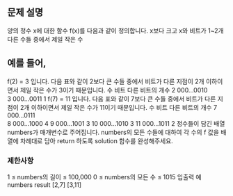 ## 문제 설명
양의 정수 x에 대한 함수 f(x)를 다음과 같이 정의합니다.
x보다 크고 x와 비트가 1~2개 다른 수들 중에서 제일 작은 수
## 예를 들어,
f(2) = 3 입니다. 다음 표와 같이 2보다 큰 수들 중에서 비트가 다른 지점이 2개 이하이면서 제일 작은 수가 3이기 때문입니다.
수	비트	다른 비트의 개수
2	000...0010	
3	000...0011	1
f(7) = 11 입니다. 다음 표와 같이 7보다 큰 수들 중에서 비트가 다른 지점이 2개 이하이면서 제일 작은 수가 11이기 때문입니다.
수	비트	다른 비트의 개수
7	000...0111	
8	000...1000	4
9	000...1001	3
10	000...1010	3
11	000...1011	2
정수들이 담긴 배열 numbers가 매개변수로 주어집니다. numbers의 모든 수들에 대하여 각 수의 f 값을 배열에 차례대로 담아 return 하도록 solution 함수를 완성해주세요.
### 제한사항
1 ≤ numbers의 길이 ≤ 100,000
0 ≤ numbers의 모든 수 ≤ 1015
입출력 예
numbers	result
[2,7]	[3,11]
